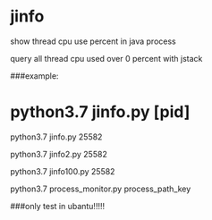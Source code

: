 # jinfo
show thread cpu use percent in java process  

query all thread cpu used over 0 percent  with jstack

###example:

# python3.7 jinfo.py [pid]



 python3.7 jinfo.py 25582
 
 python3.7 jinfo2.py 25582
 
 python3.7 jinfo100.py 25582
 
 python3.7 process_monitor.py process_path_key
 
 


###only test in ubantu!!!!!

